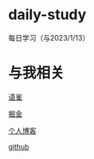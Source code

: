 # daily-study
每日学习（与2023/1/13）

# 与我相关

[语雀](https://www.yuque.com/u25152297/gu)

[掘金](https://juejin.cn/user/1055169568063134)

[个人博客](https://codevity.top/)

[github](https://github.com/iygxv)